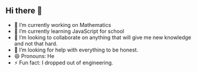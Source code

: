 ## Hi there 👋

<!--
**halilazmn/halilazmn** is a ✨ _special_ ✨ repository because its `README.md` (this file) appears on your GitHub profile.

Here are some ideas to get you started:
-->
- 🔭 I’m currently working on Mathematics
- 🌱 I’m currently learning JavaScript for school
- 👯 I’m looking to collaborate on anything that will give me new knowledge and not that hard.
- 🤔 I’m looking for help with everything to be honest.
- 😄 Pronouns: He
- ⚡ Fun fact: I dropped out of engineering.
